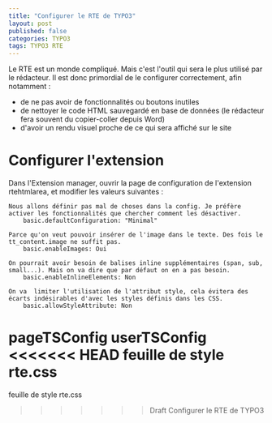 ```yaml
---
title: "Configurer le RTE de TYPO3"
layout: post
published: false
categories: TYPO3
tags: TYPO3 RTE
---
```


Le RTE est un monde compliqué. Mais c'est l'outil qui sera le plus utilisé par le rédacteur. Il est donc primordial de le configurer correctement, afin notamment :
- de ne pas avoir de fonctionnalités ou boutons inutiles
- de nettoyer le code HTML sauvegardé en base de données (le rédacteur fera souvent du copier-coller depuis Word)
- d'avoir un rendu visuel proche de ce qui sera affiché sur le site


Configurer l'extension
============================
Dans l'Extension manager, ouvrir la page de configuration de l'extension rtehtmlarea, et modifier les valeurs suivantes :

	Nous allons définir pas mal de choses dans la config. Je préfère activer les fonctionnalités que chercher comment les désactiver.
		basic.defaultConfiguration: "Minimal"

	Parce qu'on veut pouvoir insérer de l'image dans le texte. Des fois le tt_content.image ne suffit pas.
		basic.enableImages: Oui

	On pourrait avoir besoin de balises inline supplémentaires (span, sub, small...). Mais on va dire que par défaut on en a pas besoin.
		basic.enableInlineElements: Non

	On va  limiter l'utilisation de l'attribut style, cela évitera des écarts indésirables d'avec les styles définis dans les CSS.
		basic.allowStyleAttribute: Non


pageTSConfig
userTSConfig
<<<<<<< HEAD
feuille de style rte.css
=======
feuille de style rte.css
>>>>>>> Draft Configurer le RTE de TYPO3
